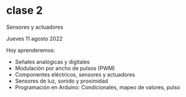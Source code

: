 # clase 2

Sensores y actuadores

Jueves 11 agosto 2022

Hoy aprenderemos:

- Señales analógicas y digitales
- Modulación por ancho de pulsos (PWM)
- Componentes eléctricos, sensores y actuadores
- Sensores de luz, sonido y proximidad
- Programación en Arduino: Condicionales, mapeo de valores, pulso
